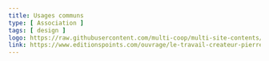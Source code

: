 ```yaml
---
title: Usages communs
type: [ Association ]
tags: [ design ]
logo: https://raw.githubusercontent.com/multi-coop/multi-site-contents/main/texts/network/images/logo-MEDNUM.svg
link: https://www.editionspoints.com/ouvrage/le-travail-createur-pierre-michel-menger/9782757839690
---
```


